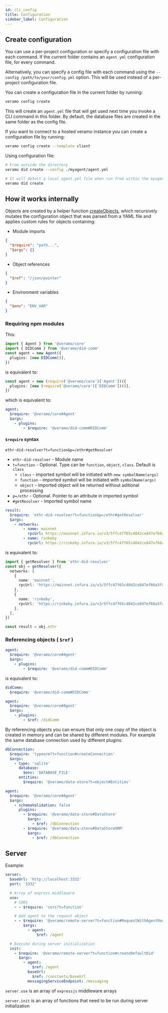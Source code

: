 ```yaml
---
id: cli_config
title: Configuration
sidebar_label: Configuration
---
```


## Create configuration

You can use a per-project configuration or specify a configuration file with each command.
If the current folder contains an `agent.yml` configuration file, for every command.

Alternatively, you can specify a config file with each command using the `--config /path/to/your/config.yml` option. This will be used instead of a per-project configuration file.

You can create a configuration file in the current folder by running:

```bash
veramo config create
```

This will create an `agent.yml` file that will get used next time you invoke a CLI command in this folder.
By default, the database files are created in the same folder as the config file.

If you want to connect to a hosted veramo instance you can create a configuration file by running:

```bash
veramo config create --template client
```

Using configuration file:

```bash
# From outside the directory
veramo did create --config ./myagent/agent.yml

# It will detect a local agent.yml file when run from within the myagent directory
veramo did create
```

## How it works internally

Objects are created by a helper function [createObjects](https://github.com/uport-project/veramo/blob/faa7940c515bbd65dfaf9370594794f627099a38/packages/cli/src/lib/objectCreator.ts#L5), which recursively mutates the configuration object that was parsed from a YAML file and applies custom rules for objects containing:

- Module imports

```json
{
  "$require": "path...",
  "$args": {}
}
```

- Object references

```json
{
  "$ref": "/json/pointer"
}
```

- Environment variables

```json
{
  "$env": "ENV_VAR"
}
```

### Requiring npm modules

This:

```typescript
import { Agent } from '@veramo/core'
import { DIDComm } from '@veramo/did-comm'
const agent = new Agent({
  plugins: [new DIDComm()],
})
```

is equivalent to:

```typescript
const agent = new (require('@veramo/core')['Agent'])({
  plugins: [new (require('@veramo/core')['DIDComm'])()],
})
```

which is equivalent to:

```yaml
agent:
  $require: '@veramo/core#Agent'
  $args:
    - plugins:
        - $require: '@veramo/did-comm#DIDComm'
```

#### `$require` syntax

`ethr-did-resolver?t=function&p=/ethr#getResolver`

- `ethr-did-resolver` - Module name
- `t=function` - Optional. Type can be `function`, `object`, `class`. Default is `class`
  - `class` - imported symbol will be initiated with `new symbolName(args)`
  - `function` - imported symbol will be initiated with `symbolName(args)`
  - `object` - imported object will be returned without aditional processing
- `p=/ethr` - Optional. Pointer to an attribute in imported symbol
- `#getResolver` - Imported symbol name

```yaml
result:
  $require: 'ethr-did-resolver?t=function&p=/ethr#getResolver'
  $args:
    - networks:
        - name: mainnet
          rpcUrl: https://mainnet.infura.io/v3/5ffc47f65c4042ce847ef66a3fa70d4c
        - name: rinkeby
          rpcUrl: https://rinkeby.infura.io/v3/5ffc47f65c4042ce847ef66a3fa70d4c
```

is equivalent to:

```typescript
import { getResolver } from 'ethr-did-resolver'
const obj = getResolver({
  networks: [
    {
      name: 'mainnet',
      rpcUrl: 'https://mainnet.infura.io/v3/5ffc47f65c4042ce847ef66a3fa70d4c',
    },
    {
      name: 'rinkeby',
      rpcUrl: 'https://rinkeby.infura.io/v3/5ffc47f65c4042ce847ef66a3fa70d4c',
    },
  ],
})

const result = obj.ethr
```

### Referencing objects ( `$ref` )

```yaml
agent:
  $require: '@veramo/core#Agent'
  $args:
    - plugins:
        - $require: '@veramo/did-comm#DIDComm'
```

is equivalent to:

```yaml
didComm:
  $require: '@veramo/did-comm#DIDComm'

agent:
  $require: '@veramo/core#Agent'
  $args:
    - plugins:
        - $ref: /didComm
```

By referencing objects you can ensure that only one copy of the object is created in memory and can be shared by different modules. For example the same database connection used by different plugins:

```yaml
dbConnection:
  $require: 'typeorm?t=function#createConnection'
  $args:
    - type: 'sqlite'
      database:
        $env: 'DATABASE_FILE'
      entities:
        $require: '@veramo/data-store?t=object#Entities'

agent:
  $require: '@veramo/core#Agent'
  $args:
    - schemaValidation: false
      plugins:
        - $require: '@veramo/data-store#DataStore'
          $args:
            - $ref: /dbConnection
        - $require: '@veramo/data-store#DataStoreORM'
          $args:
            - $ref: /dbConnection
```

## Server

Example:

```yaml
server:
  baseUrl: 'http://localhost:3332'
  port: '3332'

  # Array of express middleware
  use:
    # CORS
    - - $require: 'cors?t=function'

    # Add agent to the request object
    - - $require: '@veramo/remote-server?t=function#RequestWithAgentRouter'
        $args:
          - agent:
              $ref: /agent

  # Execute during server initialization
  init:
    - $require: '@veramo/remote-server?t=function#createDefaultDid'
      $args:
        - agent:
            $ref: /agent
          baseUrl:
            $ref: /constants/baseUrl
          messagingServiceEndpoint: /messaging
```

`server.use` is an array of `expressjs` middleware arrays

`server.init` is an array of functions that need to be run during server initialization
